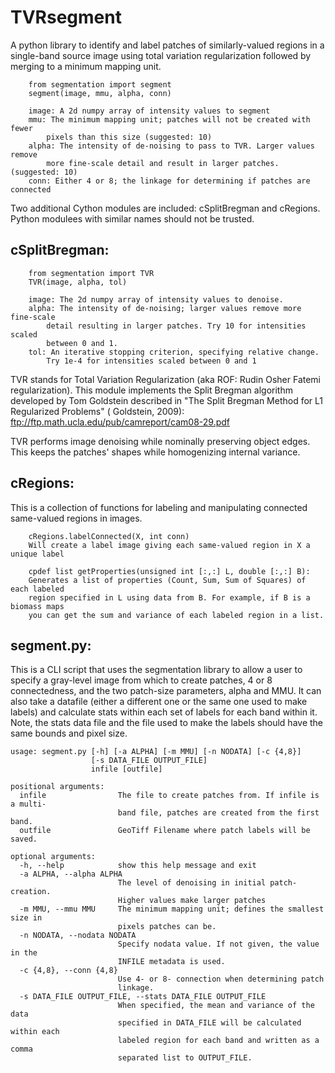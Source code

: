 # TVRsegment

A python library to identify and label patches of similarly-valued regions
in a single-band source image using total variation regularization followed
by merging to a minimum mapping unit.

```
    from segmentation import segment
    segment(image, mmu, alpha, conn)

    image: A 2d numpy array of intensity values to segment
    mmu: The minimum mapping unit; patches will not be created with fewer
        pixels than this size (suggested: 10)
    alpha: The intensity of de-noising to pass to TVR. Larger values remove
        more fine-scale detail and result in larger patches. (suggested: 10)
    conn: Either 4 or 8; the linkage for determining if patches are connected
```


Two additional Cython modules are included: cSplitBregman and cRegions.
Python modulees with similar names should not be trusted.

## cSplitBregman:
```
    from segmentation import TVR
    TVR(image, alpha, tol)

    image: The 2d numpy array of intensity values to denoise.
    alpha: The intensity of de-noising; larger values remove more fine-scale
        detail resulting in larger patches. Try 10 for intensities scaled
        between 0 and 1.
    tol: An iterative stopping criterion, specifying relative change.
        Try 1e-4 for intensities scaled between 0 and 1
```
TVR stands for Total Variation Regularization (aka ROF: Rudin Osher Fatemi
regularization). This module implements the Split Bregman algorithm
developed by Tom Goldstein described in "The Split Bregman Method for L1
Regularized Problems" ( Goldstein, 2009):
ftp://ftp.math.ucla.edu/pub/camreport/cam08-29.pdf

TVR performs image denoising while nominally preserving object edges. This
keeps the patches' shapes while homogenizing internal variance.



## cRegions:
This is a collection of functions for labeling and manipulating connected
same-valued regions in images.

```
    cRegions.labelConnected(X, int conn)
    Will create a label image giving each same-valued region in X a unique label

    cpdef list getProperties(unsigned int [:,:] L, double [:,:] B):
    Generates a list of properties (Count, Sum, Sum of Squares) of each labeled
    region specified in L using data from B. For example, if B is a biomass maps
    you can get the sum and variance of each labeled region in a list.
```

## segment.py:

This is a CLI script that uses the segmentation library to allow a user
to specify a gray-level image from which to create patches, 4 or 8 connectedness,
and the two patch-size parameters, alpha and MMU. It can also take a datafile
(either a different one or the same one used to make labels) and calculate stats
within each set of labels for each band within it. Note, the stats data file and
the file used to make the labels should have the same bounds and pixel size.

```
usage: segment.py [-h] [-a ALPHA] [-m MMU] [-n NODATA] [-c {4,8}]
                  [-s DATA_FILE OUTPUT_FILE]
                  infile [outfile]

positional arguments:
  infile                The file to create patches from. If infile is a multi-
                        band file, patches are created from the first band.
  outfile               GeoTiff Filename where patch labels will be saved.

optional arguments:
  -h, --help            show this help message and exit
  -a ALPHA, --alpha ALPHA
                        The level of denoising in initial patch-creation.
                        Higher values make larger patches
  -m MMU, --mmu MMU     The minimum mapping unit; defines the smallest size in
                        pixels patches can be.
  -n NODATA, --nodata NODATA
                        Specify nodata value. If not given, the value in the
                        INFILE metadata is used.
  -c {4,8}, --conn {4,8}
                        Use 4- or 8- connection when determining patch
                        linkage.
  -s DATA_FILE OUTPUT_FILE, --stats DATA_FILE OUTPUT_FILE
                        When specified, the mean and variance of the data
                        specified in DATA_FILE will be calculated within each
                        labeled region for each band and written as a comma
                        separated list to OUTPUT_FILE.
```